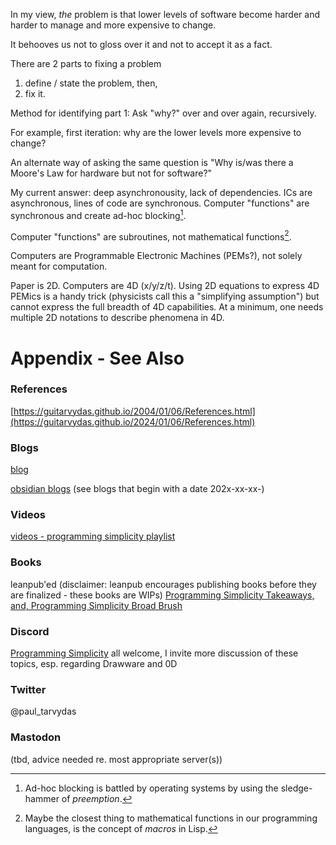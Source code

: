 In my view, *the* problem is that lower levels of software become harder and harder to manage and more expensive to change. 

It behooves us not to gloss over it and not to accept it as a fact.

There are 2 parts to fixing a problem 
1. define / state the problem, then,
2. fix it. 

Method for identifying part 1: Ask "why?" over and over again, recursively. 

For example, first iteration: why are the lower levels more expensive to change?

An alternate way of asking the same question is "Why is/was there a Moore's Law for hardware but not for software?"

My current answer: deep asynchronousity, lack of dependencies. ICs are asynchronous, lines of code are synchronous. Computer "functions" are synchronous and create ad-hoc blocking[^preemption].  

[^preemption]: Ad-hoc blocking is battled by operating systems by using the sledge-hammer of *preemption*. 

Computer "functions" are subroutines, not mathematical functions[^macros].

[^macros]: Maybe the closest thing to mathematical functions in our programming languages, is the concept of *macros* in Lisp.

Computers are Programmable Electronic Machines (PEMs?), not solely meant for computation.

Paper is 2D. Computers are 4D (x/y/z/t). Using 2D equations to express 4D PEMics is a handy trick (physicists call this a "simplifying assumption") but cannot express the full breadth of 4D capabilities.  At a minimum, one needs multiple 2D notations to describe phenomena in 4D.

# Appendix - See Also

### References

[https://guitarvydas.github.io/2004/01/06/References.html](https://guitarvydas.github.io/2024/01/06/References.html)

### Blogs
[blog](https://guitarvydas.github.io/)

[obsidian blogs](https://publish.obsidian.md/programmingsimplicity) (see blogs that begin with a date 202x-xx-xx-)
### Videos
[videos - programming simplicity playlist](https://www.youtube.com/@programmingsimplicity2980)
### Books
leanpub'ed (disclaimer: leanpub encourages publishing books before they are finalized - these books are WIPs)
[Programming Simplicity Takeaways, and, Programming Simplicity Broad Brush](https://leanpub.com/u/paul-tarvydas)
### Discord
[Programming Simplicity](https://discord.gg/Jjx62ypR) all welcome, I invite more discussion of these topics, esp. regarding Drawware and 0D
### Twitter
@paul_tarvydas
### Mastodon
(tbd, advice needed re. most appropriate server(s))

<script src="https://utteranc.es/client.js" 
        repo="guitarvydas/guitarvydas.github.io" 
        issue-term="pathname" 
        theme="github-light" 
        crossorigin="anonymous" 
        async> 
</script> 
